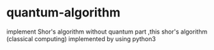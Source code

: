 # quantum-algorithm
implement Shor's algorithm without quantum part ,this shor's algorithm (classical computing) implemented by using python3 
